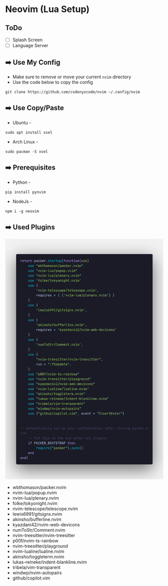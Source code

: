 # Neovim (Lua Setup)

## ToDo
- [ ] Splash Screen
- [ ] Language Server

## ➡️ Use My Config
- Make sure to remove or move your current `nvim` directory
- Use the code below to copy the config
```
git clone https://github.com/codenyxcode/nvim ~/.config/nvim
```

## ➡️ Use Copy/Paste
- Ubuntu -
```
sudo apt install xsel
```

- Arch Linux -
```
sudo pacman -S xsel
```

## ➡️ Prerequisites
- Python -
```
pip install pynvim
```

- NodeJs -
```
npm i -g neovim
```

## ➡️ Used Plugins
![Neovim Logo](/assets/plugin-code.png)
- wbthomason/packer.nvim
- nvim-lua/popup.nvim
- nvim-lua/plenary.nvim
- folke/tokyonight.nvim
- nvim-telescope/telescope.nvim
- lewis6991/gitsigns.nvim
- akinsho/bufferline.nvim
- kyazdani42/nvim-web-devicons
- numToStr/Comment.nvim
- nvim-treesitter/nvim-treesitter
- p00f/nvim-ts-rainbow
- nvim-treesitter/playground
- nvim-lualine/lualine.nvim
- akinsho/toggleterm.nvim
- lukas-reineke/indent-blankline.nvim
- tribela/vim-transparent
- windwp/nvim-autopairs
- github/copilot.vim
